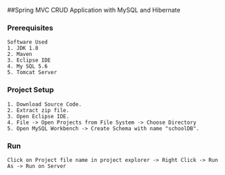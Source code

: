 ##Spring MVC CRUD Application with MySQL and Hibernate

### Prerequisites

	Software Used
	1. JDK 1.8
	2. Maven
	3. Eclipse IDE
	4. My SQL 5.6
	5. Tomcat Server


### Project Setup
	1. Download Source Code.
	2. Extract zip file.
	3. Open Eclipse IDE.
	4. File -> Open Projects from File System -> Choose Directory
	5. Open MySQL Workbench -> Create Schema with name "schoolDB".


### Run
	Click on Project file name in project explorer -> Right Click -> Run As -> Run on Server

